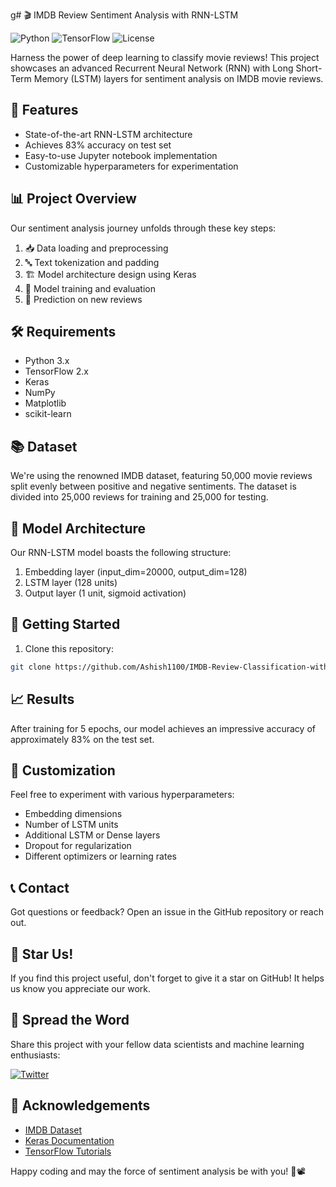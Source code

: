 g# 🎬 IMDB Review Sentiment Analysis with RNN-LSTM

![Python](https://img.shields.io/badge/Python-3.x-blue.svg)
![TensorFlow](https://img.shields.io/badge/TensorFlow-2.x-orange.svg)
![License](https://img.shields.io/badge/license-MIT-green.svg)

Harness the power of deep learning to classify movie reviews! This project showcases an advanced Recurrent Neural Network (RNN) with Long Short-Term Memory (LSTM) layers for sentiment analysis on IMDB movie reviews.

## 🚀 Features

- State-of-the-art RNN-LSTM architecture
- Achieves 83% accuracy on test set
- Easy-to-use Jupyter notebook implementation
- Customizable hyperparameters for experimentation

## 📊 Project Overview

Our sentiment analysis journey unfolds through these key steps:

1. 📥 Data loading and preprocessing
2. 🔤 Text tokenization and padding
3. 🏗️ Model architecture design using Keras
4. 🧠 Model training and evaluation
5. 🔮 Prediction on new reviews

## 🛠️ Requirements

- Python 3.x
- TensorFlow 2.x
- Keras
- NumPy
- Matplotlib
- scikit-learn

## 📚 Dataset

We're using the renowned IMDB dataset, featuring 50,000 movie reviews split evenly between positive and negative sentiments. The dataset is divided into 25,000 reviews for training and 25,000 for testing.

## 🧠 Model Architecture

Our RNN-LSTM model boasts the following structure:

1. Embedding layer (input_dim=20000, output_dim=128)
2. LSTM layer (128 units)
3. Output layer (1 unit, sigmoid activation)

## 🚀 Getting Started

1. Clone this repository:
```bash
git clone https://github.com/Ashish1100/IMDB-Review-Classification-with-RNN-LSTM.git
```

## 📈 Results

After training for 5 epochs, our model achieves an impressive accuracy of approximately 83% on the test set.

## 🔧 Customization

Feel free to experiment with various hyperparameters:

- Embedding dimensions
- Number of LSTM units
- Additional LSTM or Dense layers
- Dropout for regularization
- Different optimizers or learning rates

## 📞 Contact

Got questions or feedback? Open an issue in the GitHub repository or reach out.
## 🌟 Star Us!

If you find this project useful, don't forget to give it a star on GitHub! It helps us know you appreciate our work.

## 📣 Spread the Word

Share this project with your fellow data scientists and machine learning enthusiasts:

[![Twitter](https://img.shields.io/twitter/url?style=social&url=https%3A%2F%2Fgithub.com%2Fyourusername%2Fimdb-sentiment-analysis-rnn-lstm)](https://twitter.com/intent/tweet?text=Check%20out%20this%20awesome%20IMDB%20Sentiment%20Analysis%20project%20using%20RNN-LSTM!&url=https%3A%2F%2Fgithub.com%2Fyourusername%2Fimdb-sentiment-analysis-rnn-lstm)

## 🎉 Acknowledgements

- [IMDB Dataset](https://www.imdb.com/interfaces/)
- [Keras Documentation](https://keras.io/)
- [TensorFlow Tutorials](https://www.tensorflow.org/tutorials)

Happy coding and may the force of sentiment analysis be with you! 🚀📽️

